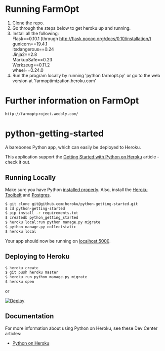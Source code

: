 # Running FarmOpt

1) Clone the repo. <br />
2) Go through the steps below to get heroku up and running. <br />
3) Install all the following: <br />
	Flask==0.10.1 (through http://flask.pocoo.org/docs/0.10/installation/) <br />
	gunicorn==19.4.1 <br />
	itsdangerous==0.24 <br />
	Jinja2==2.8 <br />
	MarkupSafe==0.23 <br />
	Werkzeug==0.11.2 <br />
	wheel==0.24.0 <br />
4) Run the program locally by running 'python farmopt.py' or go to the web version at 'farmoptimization.heroku.com'

# Further information on FarmOpt 
	http://farmoptproject.weebly.com/

# python-getting-started

A barebones Python app, which can easily be deployed to Heroku.

This application support the [Getting Started with Python on Heroku](https://devcenter.heroku.com/articles/getting-started-with-python) article - check it out.

## Running Locally

Make sure you have Python [installed properly](http://install.python-guide.org).  Also, install the [Heroku Toolbelt](https://toolbelt.heroku.com/) and [Postgres](https://devcenter.heroku.com/articles/heroku-postgresql#local-setup).

```sh
$ git clone git@github.com:heroku/python-getting-started.git
$ cd python-getting-started
$ pip install -r requirements.txt
$ createdb python_getting_started
$ heroku local:run python manage.py migrate
$ python manage.py collectstatic
$ heroku local
```

Your app should now be running on [localhost:5000](http://localhost:5000/).

## Deploying to Heroku

```sh
$ heroku create
$ git push heroku master
$ heroku run python manage.py migrate
$ heroku open
```
or

[![Deploy](https://www.herokucdn.com/deploy/button.png)](https://heroku.com/deploy)

## Documentation

For more information about using Python on Heroku, see these Dev Center articles:

- [Python on Heroku](https://devcenter.heroku.com/categories/python)
